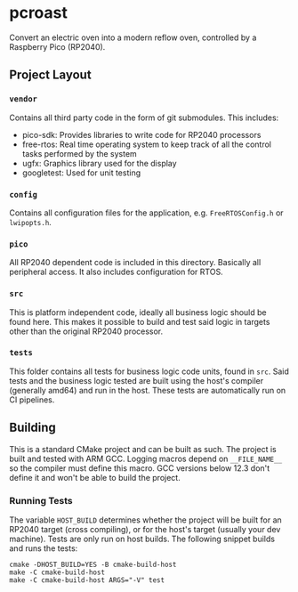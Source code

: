 # pcroast
Convert an electric oven into a modern reflow oven, controlled by a Raspberry Pico (RP2040).

## Project Layout
### `vendor`
Contains all third party code in the form of git submodules. This includes:

* pico-sdk: Provides libraries to write code for RP2040 processors
* free-rtos: Real time operating system to keep track of all the control tasks performed by the system
* ugfx: Graphics library used for the display
* googletest: Used for unit testing

### `config`
Contains all configuration files for the application, e.g. `FreeRTOSConfig.h` or `lwipopts.h`.

### `pico`
All RP2040 dependent code is included in this directory. Basically
all peripheral access. It also includes configuration for RTOS.

### `src`
This is platform independent code, ideally all business logic should be found here. This makes it possible to build
and test said logic in targets other than the original RP2040 processor.

### `tests`
This folder contains all tests for business logic code units, found in `src`. Said tests and
the business logic tested are built using the host's compiler (generally amd64) and run in the host. These tests
are automatically run on CI pipelines.

## Building
This is a standard CMake project and can be built as such. The project is built and tested with
ARM GCC. Logging macros depend on `__FILE_NAME__` so the compiler must define this macro. GCC
versions below 12.3 don't define it and won't be able to build the project.

### Running Tests
The variable `HOST_BUILD` determines whether the project will be built for an RP2040 target (cross compiling),
or for the host's target (usually your dev machine). Tests are only run on host builds. The following snippet builds
and runs the tests:

```shell
cmake -DHOST_BUILD=YES -B cmake-build-host
make -C cmake-build-host
make -C cmake-build-host ARGS="-V" test
```
